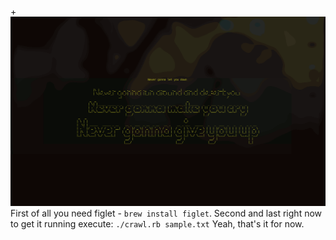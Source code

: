 +![crawl animation](crawl.gif)
First of all you need figlet - `brew install figlet`.
Second and last right now to get it running execute: `./crawl.rb sample.txt`
Yeah, that's it for now.
